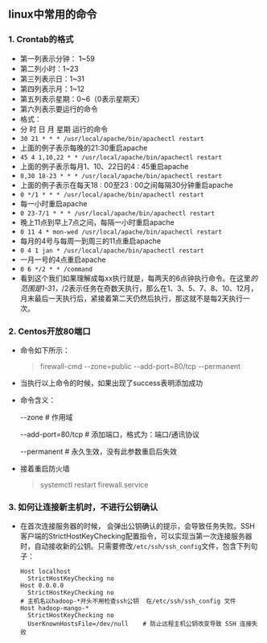 ## linux中常用的命令

### 1. Crontab的格式

*  第一列表示分钟： 1~59
*  第二列小时：1~23
*  第三列表示日：1~31
*  第四列表示月：1~12
*  第五列表示星期：0~6（0表示星期天）
*  第六列表示要运行的命令
*  格式：
  * 分 时 日 月 星期  运行的命令
*  `30 21 * * * /usr/local/apache/bin/apachectl restart`
  * 上面的例子表示每晚的21:30重启apache
*  `45 4 1,10,22 * * /usr/local/apache/bin/apachectl restart`
  * 上面的例子表示每月1、10、22日的4 : 45重启apache
*  `0,30 18-23 * * * /usr/local/apache/bin/apachectl restart`
  * 上面的例子表示在每天18 : 00至23 : 00之间每隔30分钟重启apache
*  `0 */1 * * * /usr/local/apache/bin/apachectl restart`
  * 每一小时重启apache
*  `0 23-7/1 * * * /usr/local/apache/bin/apachectl restart`
  * 晚上11点到早上7点之间，每隔一小时重启apache
*  `0 11 4 * mon-wed /usr/local/apache/bin/apachectl restart`
  * 每月的4号与每周一到周三的11点重启apache
*  `0 4 1 jan * /usr/local/apache/bin/apachectl restart`
  * 一月一号的4点重启apache
*  `0 6 */2 * * /command `
  * 看到这个我们如果理解成每xx执行就是，每两天的6点钟执行命令。在这里*的范围是1-31，*/2表示任务在奇数天执行，那么在1、3、5、7、8、10、12月，月末最后一天执行后，紧接着第二天仍然后执行，那这就不是每2天执行一次。

### 2.  Centos开放80端口

* 命令如下所示：

  >  firewall-cmd --zone=public --add-port=80/tcp --permanent

* 当执行以上命令的时候，如果出现了success表明添加成功

* 命令含义：

  --zone # 作用域

  --add-port=80/tcp # 添加端口，格式为：端口/通讯协议

  --permanent # 永久生效，没有此参数重启后失效

* 接着重启防火墙

  > systemctl restart firewall.service

### 3.  如何让连接新主机时，不进行公钥确认

* 在首次连接服务器的时候， 会弹出公钥确认的提示，会导致任务失败。SSH客户端的StrictHostKeyChecking配置指令，可以实现当第一次连接服务器时，自动接收新的公钥。只需要修改``/etc/ssh/ssh_config``文件，包含下列句子：

  ```shell
  Host localhost
    StrictHostKeyChecking no
  Host 0.0.0.0
    StrictHostKeyChecking no
  # 主机名以hadoop-*开头不用检查ssh公钥  在/etc/ssh/ssh_config 文件
  Host hadoop-mango-*
    StrictHostKeyChecking no
    UserKnownHostsFile=/dev/null    # 防止远程主机公钥改变导致 SSH 连接失败
  ```

  ​

